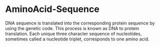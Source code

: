 # AminoAcid-Sequence
DNA sequence is translated into the corresponding protein sequence by using the genetic code. This process is known as DNA to protein translation. Each unique three character sequence of nucleotides, sometimes called a nucleotide triplet, corresponds to one amino acid.
